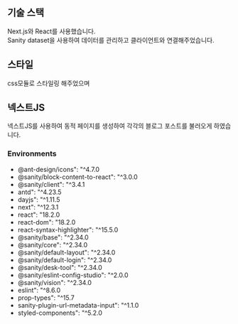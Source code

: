 ## 기술 스택
Next.js와 React를 사용했습니다.   
Sanity dataset을 사용하여 데이터를 관리하고 클라이언트와 연결해주었습니다.  

## 스타일  
css모듈로 스타일링 해주었으며  

## 넥스트JS
넥스트JS를 사용하여 동적 페이지를 생성하여 각각의 블로그 포스트를 불러오게 하였습니다.

### Environments
- @ant-design/icons": "^4.7.0
- @sanity/block-content-to-react": "^3.0.0
- @sanity/client": "^3.4.1
- antd": "^4.23.5
- dayjs": "^1.11.5
- next": "^12.3.1
- react": "18.2.0
- react-dom": "18.2.0
- react-syntax-highlighter": "^15.5.0
- @sanity/base": "^2.34.0
- @sanity/core": "^2.34.0
- @sanity/default-layout": "^2.34.0
- @sanity/default-login": "^2.34.0
- @sanity/desk-tool": "^2.34.0
- @sanity/eslint-config-studio": "^2.0.0
- @sanity/vision": "^2.34.0
- eslint": "^8.6.0
- prop-types": "^15.7
- sanity-plugin-url-metadata-input": "^1.1.0
- styled-components": "^5.2.0
